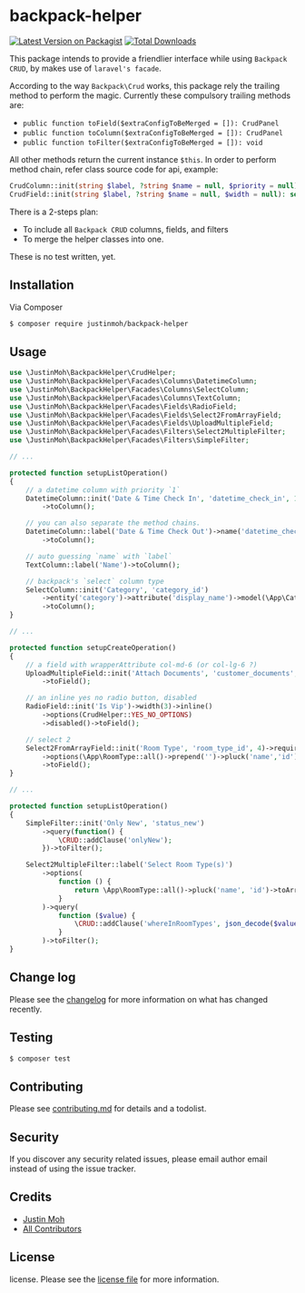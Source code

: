 # backpack-helper

[![Latest Version on Packagist][ico-version]][link-packagist]
[![Total Downloads][ico-downloads]][link-downloads]

This package intends to provide a friendlier interface while using `Backpack CRUD`, 
by makes use of `laravel's facade`.

According to the way `Backpack\Crud` works, this package rely the trailing 
method to perform the magic. Currently these compulsory trailing methods are:
- `public function toField($extraConfigToBeMerged = []): CrudPanel`
- `public function toColumn($extraConfigToBeMerged = []): CrudPanel`
- `public function toFilter($extraConfigToBeMerged = []): void`

All other methods return the current instance `$this`. In order to perform 
method chain, refer class source code for api, example:

```php
CrudColumn::init(string $label, ?string $name = null, $priority = null): self
CrudField::init(string $label, ?string $name = null, $width = null): self
```

There is a 2-steps plan:
- To include all `Backpack CRUD` columns, fields, and filters
- To merge the helper classes into one.

These is no test written, yet.


## Installation

Via Composer

``` bash
$ composer require justinmoh/backpack-helper
```

## Usage

```php
use \JustinMoh\BackpackHelper\CrudHelper;
use \JustinMoh\BackpackHelper\Facades\Columns\DatetimeColumn;
use \JustinMoh\BackpackHelper\Facades\Columns\SelectColumn;
use \JustinMoh\BackpackHelper\Facades\Columns\TextColumn;
use \JustinMoh\BackpackHelper\Facades\Fields\RadioField;
use \JustinMoh\BackpackHelper\Facades\Fields\Select2FromArrayField;
use \JustinMoh\BackpackHelper\Facades\Fields\UploadMultipleField;
use \JustinMoh\BackpackHelper\Facades\Filters\Select2MultipleFilter;
use \JustinMoh\BackpackHelper\Facades\Filters\SimpleFilter;

// ...

protected function setupListOperation()
{
    // a datetime column with priority `1`
    DatetimeColumn::init('Date & Time Check In', 'datetime_check_in', 1)
        ->toColumn();

    // you can also separate the method chains.
    DatetimeColumn::label('Date & Time Check Out')->name('datetime_check_out')
        ->toColumn();

    // auto guessing `name` with `label`
    TextColumn::label('Name')->toColumn();

    // backpack's `select` column type
    SelectColumn::init('Category', 'category_id')
        ->entity('category')->attribute('display_name')->model(\App\Category::class)
        ->toColumn();
}

// ...

protected function setupCreateOperation()
{
    // a field with wrapperAttribute col-md-6 (or col-lg-6 ?)
    UploadMultipleField::init('Attach Documents', 'customer_documents', 6)
        ->toField();

    // an inline yes no radio button, disabled
    RadioField::init('Is Vip')->width(3)->inline()
        ->options(CrudHelper::YES_NO_OPTIONS)
        ->disabled()->toField();

    // select 2
    Select2FromArrayField::init('Room Type', 'room_type_id', 4)->required()
        ->options(\App\RoomType::all()->prepend('')->pluck('name','id')->toArray())
        ->toField();
}

// ...

protected function setupListOperation()
{
    SimpleFilter::init('Only New', 'status_new')
        ->query(function() {
            \CRUD::addClause('onlyNew');
        })->toFilter();

    Select2MultipleFilter::label('Select Room Type(s)')
        ->options(
            function () {
                return \App\RoomType::all()->pluck('name', 'id')->toArray();
            }
        )->query(
            function ($value) {
                \CRUD::addClause('whereInRoomTypes', json_decode($values));
            }
        )->toFilter();
}
```

## Change log

Please see the [changelog](changelog.md) for more information on what has changed recently.

## Testing

``` bash
$ composer test
```

## Contributing

Please see [contributing.md](contributing.md) for details and a todolist.

## Security

If you discover any security related issues, please email author email instead of using the issue tracker.

## Credits

- [Justin Moh][link-author]
- [All Contributors][link-contributors]

## License

license. Please see the [license file](license.md) for more information.

[ico-version]: https://img.shields.io/packagist/v/justinmoh/backpack-helper.svg?style=flat-square
[ico-downloads]: https://img.shields.io/packagist/dt/justinmoh/backpack-helper.svg?style=flat-square

[link-packagist]: https://packagist.org/packages/justinmoh/backpack-helper
[link-downloads]: https://packagist.org/packages/justinmoh/backpack-helper
[link-author]: https://github.com/justinmoh
[link-contributors]: ../../contributors
